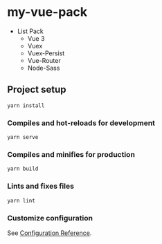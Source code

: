 # my-vue-pack

 - List Pack
   - Vue 3
   - Vuex
   - Vuex-Persist
   - Vue-Router
   - Node-Sass

## Project setup
```
yarn install
```

### Compiles and hot-reloads for development
```
yarn serve
```

### Compiles and minifies for production
```
yarn build
```

### Lints and fixes files
```
yarn lint
```

### Customize configuration
See [Configuration Reference](https://cli.vuejs.org/config/).
